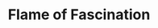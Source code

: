 ---
title: Flame of Fascination

combo:
  schools:
    - name:        "Illusion"
      subschools:  []
      descriptors: ["Pattern", "Mind-Affecting"]
    - name:        "Evocation"
      subschools:  []
      descriptors: ["Fire"]
  componentSpells:
    - "{% spell_link rainbow-pattern %}"
    - "{% spell_link wall-of-fire %}"
  castingTime: "1 standard action"
  range: "Medium (100 ft. + 10 ft./level)"
  target: "fascinating flame with a 20-ft.-radius spread"
  duration: "Concentration +1 round/level"
  savingThrow: "Will negates, Reflex half if Will save is successful"
  spellResistance: "Yes"
  special: |
    Damage from this spell does not break the fascination effect, although damage or effects from other sources will.
  description: |
    Brilliant and colorful flames dance and fascinate those within the area of effect. The flame of fascination will fascinate a maximum of 24 Hit Dice of creatures. Creatures with the fewest HD are affected first. Among creatures with equal HD, those who are closest to the spell's point of origin are affected first. An affected creature that fails its saves is <a href="#">fascinated</a> by the pattern.

    Creatures that fail their Will save take 2d4 damage per round. The wall deals double damage to undead creatures. If the creature passes its initial save, it must also make a Reflex save or take &#189; damage.

    With concentrated effort (a move action), both casters can make the Flame of Fascination move up to 30 feet per round (moving its effective point of origin). All fascinated creatures follow the moving flames, trying to get or remain within the effect. Fascinated creatures who are restrained and removed from the fascinating flames still try to follow it. If the pattern leads its subjects into a dangerous area each fascinated creature gets a second Will save, but still takes damage from fire as normal. If the view of the flame is completely blocked, creatures who can't see them are no longer affected.
---